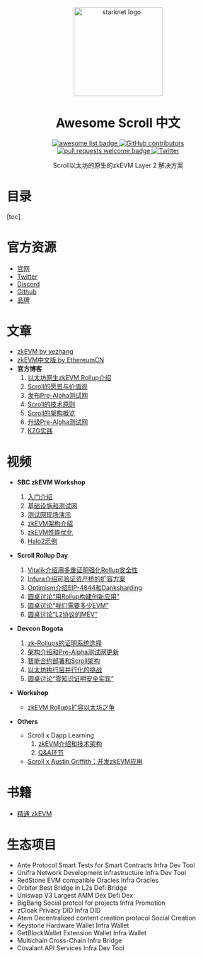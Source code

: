 <div align="center">
  <img alt="starknet logo" src="https://scroll.io/img/logo_with_text.ff8e8db3.png" width="200" >
  <h1 align="center">Awesome Scroll 中文</h1>
  <p align="center">
    <a href="https://github.com/sindresorhus/awesome">
      <img alt="awesome list badge" src="https://cdn.rawgit.com/sindresorhus/awesome/d7305f38d29fed78fa85652e3a63e154dd8e8829/media/badge.svg">
    </a>
    <a href="https://github.com/LuozhuZhang/awesome-scroll-cn/graphs/contributors">
      <img alt="GitHub contributors" src="https://img.shields.io/github/contributors/LuozhuZhang/awesome-scroll-cn">
    </a>
    <a href="http://makeapullrequest.com">
      <img alt="pull requests welcome badge" src="https://img.shields.io/badge/PRs-welcome-brightgreen.svg?style=flat">
    </a>
    <a href="https://twitter.com/Scroll_CN">
      <img alt="Twitter" src="https://img.shields.io/twitter/url/https/twitter.com/Scroll_CN.svg?style=social&label=Follow @Scroll_CN">
    </a>
  </p>
  Scroll以太坊的原生的zkEVM Layer 2 解决方案
</div>

# 目录

[toc]

# 官方资源

* [官网](https://scroll.io/)
* [Twitter](https://twitter.com/Scroll_ZKP)
* [Discord](https://discord.com/invite/CNzNVt4Feu)
* [Github](https://github.com/scroll-tech)
* [品牌](https://www.notion.so/scrollzkp/Scroll-Brand-Assets-Press-Kit-8522d7dbe4c745579d3e3b14f3bbecc0)

# 文章

* [zkEVM by yezhang](https://hackmd.io/@yezhang/S1_KMMbGt)
* [zkEVM中文版 by EthereumCN](https://mirror.xyz/ecn.eth/uFyJGC7OCzzoMAVeGtlxDox4mFzJBh7uiYWVBvgsAgE)
* **官方博客**
	1. [以太坊原生zkEVM Rollup介绍](https://mp.weixin.qq.com/s/hFmpwcGnaptLnn7CKCfsJw)
	2. [Scroll的愿景与价值观](https://mp.weixin.qq.com/s/qj8nwkthiR6y-DiT2ytu0w)
	3. [发布Pre-Alpha测试网](https://mp.weixin.qq.com/s/hhJnUKwA-nsnTXHXC1B9zQ)
	4. [Scroll的技术原则](https://mp.weixin.qq.com/s/EmUWjmZ-LdTU3SgIdiu-Pw)
	5. [Scroll的架构概览](https://mp.weixin.qq.com/s/h3WwBFGJoYCGWeCGa8IDtQ)
	6. [升级Pre-Alpha测试网](https://mp.weixin.qq.com/s/DT3akZrIGczNc6A2mXKLmw)
	7. [KZG实践](https://mp.weixin.qq.com/s/MfTM8mXdbPgvu0XnDSObhg)

# 视频

- **SBC zkEVM Workshop**
  1. [入门介绍](https://mp.weixin.qq.com/s/sL2KHuko1X9xibB_9tqhpw)
  2. [基础设施和测试网](https://mp.weixin.qq.com/s/4QTuDwDhBvD_sP8YHEf4vA)
  3. [测试网现场演示](https://mp.weixin.qq.com/s/W9TfpWaHxx_LQHNLZ0CUeA)
  4. [zkEVM架构介绍](https://mp.weixin.qq.com/s/Mnt3vDrXqxguLAptTPKwUA)
  5. [zkEVM性能优化](https://mp.weixin.qq.com/s/-szybJZAb4AfBuDiFgtScQ)
  6. [Halo2示例](https://mp.weixin.qq.com/s/2xvIdKBU2-oKJyatBO52rQ)
- **Scroll Rollup Day**

  1. [Vitalik介绍用多重证明强化Rollup安全性](https://mp.weixin.qq.com/s/91qA1VvnuS59F5q5e-pV8A)
  2. [Infura介绍可验证资产桥的扩容方案](https://mp.weixin.qq.com/s/Bv0TRQqHlEJU9wnlXkWb9A)
  3. [Optimism介绍EIP-4844和Danksharding](https://mp.weixin.qq.com/s/r0Ub95Wuk5hxBxoAzniOxg)
  4. [圆桌讨论“用Rollup构建创新应用”](https://mp.weixin.qq.com/s/UEo-dDeLMkdrXOdh8z732w)
  5. [圆桌讨论“我们需要多少EVM”](https://mp.weixin.qq.com/s/d8q_EFzImgpKlxPbJp-H1Q)
  6. [圆桌讨论“L2协议的MEV”](https://mp.weixin.qq.com/s/P_XDG4o2ZIQbLmaTt2wXFg)
- **Devcon Bogota**

  1. [zk-Rollups的证明系统选择](https://mp.weixin.qq.com/s/YJ2jGX2ESyWbmG28LFKKdQ)
  1. [架构介绍和Pre-Alpha测试网更新](https://mp.weixin.qq.com/s/SLsXldOJfY_YKoiIul6tCw)
  1. [智能合约部署和Scroll架构](https://mp.weixin.qq.com/s/oAkl8zDBFiu6CQNYoa51eg)
  1. [以太坊执行层并行化的挑战](https://mp.weixin.qq.com/s/-7jTgUxJ9t3CGftrudg2hw)
  1. [圆桌讨论“零知识证明安全实现”](https://mp.weixin.qq.com/s/v04GC5ELafLEaZbkcnrNmA)
- **Workshop**

  - [zkEVM Rollups扩容以太坊之争](https://mp.weixin.qq.com/s/nVZxxEGRWxAbM_b5mSCnkA)
- **Others**
	- Scroll x Dapp Learning
		1. [zkEVM介绍和技术架构](https://mp.weixin.qq.com/s/N-Bt_lqPBxIQFvQF4ep0rQ)
		2. [Q&A环节](https://mp.weixin.qq.com/s/whh4ApJoaYONnBWvxWM5YA)
	- [Scroll x Austin Griffith：开发zkEVM应用](https://mp.weixin.qq.com/s/dpqqOg-B9pI1RlUMwfqMfA)


# 书籍

* [精通 zkEVM](https://zkevmbook.github.io/)





# 生态项目

- Ante Protocol	Smart Tests for Smart Contracts	Infra	Dev Tool
- Unifra Network	Development infrastructure	Infra	Dev Tool
- RedStone	EVM compatible Oracles	Infra	Oracles
- Orbiter	Best Bridge in L2s	Defi	Bridge
- Uniswap V3	Largest AMM Dex	Defi	Dex
- BigBang	Social protcol for projects	Infra	Promotion
- zCloak	Privacy DID	Infra	DID
- Atem	Decentralized content creation protocol	Social	Creation
- Keystone	Hardware Wallet	Infra	Wallet
- GetBlockWallet	Extension Wallet	Infra	Wallet
- Multichain	Cross-Chain 	Infra	Bridge
- Covalant	API Services	Infra	Dev Tool
